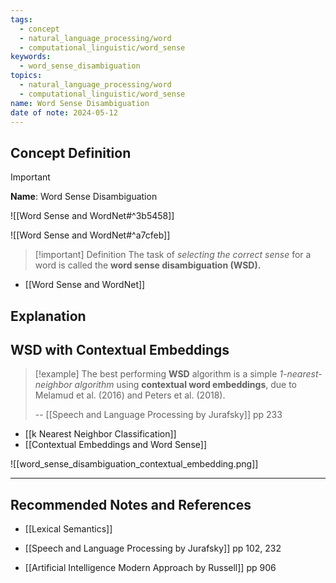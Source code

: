 ```yaml
---
tags:
  - concept
  - natural_language_processing/word
  - computational_linguistic/word_sense
keywords:
  - word_sense_disambiguation
topics:
  - natural_language_processing/word
  - computational_linguistic/word_sense
name: Word Sense Disambiguation
date of note: 2024-05-12
---
```


## Concept Definition

>[!important]
>**Name**: Word Sense Disambiguation

![[Word Sense and WordNet#^3b5458]]

![[Word Sense and WordNet#^a7cfeb]]

>[!important] Definition
>The task of *selecting the correct sense* for a word is called the **word sense disambiguation (WSD).**

- [[Word Sense and WordNet]]

## Explanation



## WSD with Contextual Embeddings

>[!example]
>The best performing **WSD** algorithm is a simple *1-nearest-neighbor algorithm*  using **contextual word embeddings**, due to Melamud et al. (2016) and Peters et al.  (2018).
>
>-- [[Speech and Language Processing by Jurafsky]] pp 233

- [[k Nearest Neighbor Classification]]
- [[Contextual Embeddings and Word Sense]]

![[word_sense_disambiguation_contextual_embedding.png]]






-----------
##  Recommended Notes and References


- [[Lexical Semantics]]

- [[Speech and Language Processing by Jurafsky]] pp 102, 232
- [[Artificial Intelligence Modern Approach by Russell]] pp 906